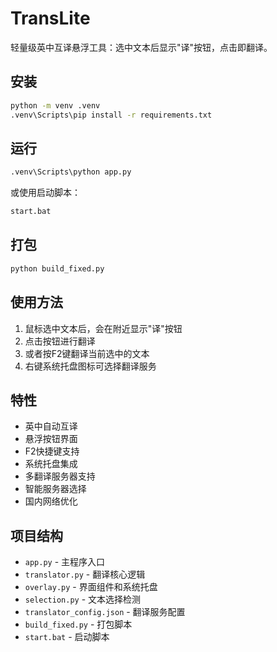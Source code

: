 # TransLite

轻量级英中互译悬浮工具：选中文本后显示"译"按钮，点击即翻译。

## 安装

```bash
python -m venv .venv
.venv\Scripts\pip install -r requirements.txt
```

## 运行

```bash
.venv\Scripts\python app.py
```

或使用启动脚本：
```bash
start.bat
```

## 打包

```bash
python build_fixed.py
```

## 使用方法

1. 鼠标选中文本后，会在附近显示"译"按钮
2. 点击按钮进行翻译
3. 或者按F2键翻译当前选中的文本
4. 右键系统托盘图标可选择翻译服务

## 特性

- 英中自动互译
- 悬浮按钮界面
- F2快捷键支持
- 系统托盘集成
- 多翻译服务器支持
- 智能服务器选择
- 国内网络优化

## 项目结构

- `app.py` - 主程序入口
- `translator.py` - 翻译核心逻辑
- `overlay.py` - 界面组件和系统托盘
- `selection.py` - 文本选择检测
- `translator_config.json` - 翻译服务配置
- `build_fixed.py` - 打包脚本
- `start.bat` - 启动脚本